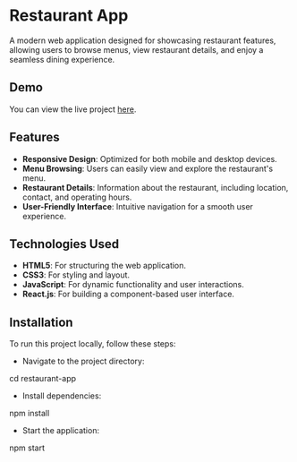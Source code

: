 # Restaurant App

A modern web application designed for showcasing restaurant features, allowing users to browse menus, view restaurant details, and enjoy a seamless dining experience.

## Demo

You can view the live project [here](https://restaurantappprojectt.netlify.app/).

## Features

- **Responsive Design**: Optimized for both mobile and desktop devices.
- **Menu Browsing**: Users can easily view and explore the restaurant's menu.
- **Restaurant Details**: Information about the restaurant, including location, contact, and operating hours.
- **User-Friendly Interface**: Intuitive navigation for a smooth user experience.

## Technologies Used

- **HTML5**: For structuring the web application.
- **CSS3**: For styling and layout.
- **JavaScript**: For dynamic functionality and user interactions.
- **React.js**: For building a component-based user interface.

## Installation

To run this project locally, follow these steps:

- Navigate to the project directory:

cd restaurant-app

- Install dependencies:

npm install

- Start the application:

npm start
